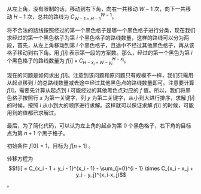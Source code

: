 从左上角，没有限制的话，移动到右下角，向右一共移动 $W - 1$ 次，向下一共移动 $H - 1$ 次，总共的路线为 $C_{W - 1 + H - 1}^{W - 1}$。

将不合法的路线按照经过的第一个黑色格子是哪一个黑色格子进行分类，现在我们求经过的第一个黑色格子为第 $i$ 个黑色格子的路线数量，这样的路线可以分为两段，首先，从左上角移动到第 $i$ 个黑色格子，且途中不经过其他黑色格子，再从该格子移动到右下角。用 $f[i]$ 表示第一段的方案数。那么，经过的第一个黑色为第 $i$ 个黑色格子的路线数量为 $f[i] \times C_{H - x_i + W - y_i}^{H - x_i}$。

现在的问题是如何求出 $f[i]$。注意到该问题和原问题只有规模不一样，我们只需用从起点移到 $i$ 的总路线数量减去途中经过其他黑色点的路线数量即可。注意要计算 $f[i]$，需要先计算从起点到 $i$ 可能经过的其他黑色点对应的 $f$ 值。所以，我们将黑色格子按照行 $x$ 为第一关键字，列 $y$ 为第二关键字，从小到大进行排序，求解 $f[i]$ 的时候，按照 $i$ 从小到大的顺序进行求解。这样就可以保证求解 $f[i]$ 的时候，可能用到的值都已求解过。

最后，为了简化代码，可以认为左上角的起点为第 $0$ 个黑色格子，右下角的目标点为第 $n + 1$ 个黑子格子。

初始条件 $f[0] = 1$，目标为 $f[n + 1]$ 。

转移方程为 $$f[i] = C_{x_i - 1 + y_i - 1}^{x_i - 1} - \sum_{j=0}^{i - 1} \times C_{x_i - x_j + y_i - y_j}^{x_i-x_j}$$。


